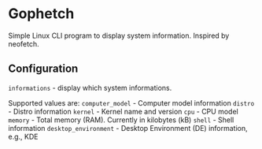 # Gophetch
Simple Linux CLI program to display system information. Inspired by neofetch.

## Configuration
`informations` - display which system informations.

Supported values are:
`computer_model` - Computer model information
`distro` - Distro information
`kernel` - Kernel name and version
`cpu` - CPU model
`memory` - Total memory (RAM). Currently in kilobytes (kB)
`shell` - Shell information
`desktop_environment` - Desktop Environment (DE) information, e.g., KDE
